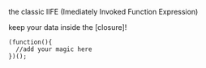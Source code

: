 the classic IIFE (Imediately Invoked Function Expression) 

keep your data inside the [closure]!

```
(function(){
  //add your magic here
})();
```